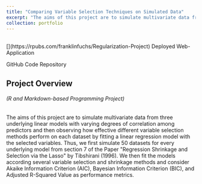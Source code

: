 ```yaml
---
title: "Comparing Variable Selection Techniques on Simulated Data"
excerpt: "The aims of this project are to simulate multivariate data from three underlying linear models with varying degrees of correlation among predictors and then observing how effective different variable selection methods perform on each dataset by fitting a linear regression model with the selected variables. Thus, we first simulate 50 datasets for every underlying model from section 7 of the Paper \"Regression Shrinkage and Selection via the Lasso\" by Tibshirani (1996). We then fit the models according several variable selection and shrinkage methods and consider Akaike Information Criterion (AIC), Bayesian Information Criterion (BIC), and Adjusted R-Squared Value as performance metrics."
collection: portfolio
---
```

<br />
[<i class="fa fa-fw fa-link" aria-hidden="true"></i>](https://rpubs.com/franklinfuchs/Regularization-Project) Deployed Web-Application

[<i class="fa fa-fw fa-code" aria-hidden="true"></i>](https://github.com/fuchsfranklin/Regularization-Project) GitHub Code Repository

## Project Overview

###### _(R and Markdown-based Programming Project)_

The aims of this project are to simulate multivariate data from three underlying linear models with varying degrees of correlation among predictors and then observing how effective different variable selection methods perform on each dataset by fitting a linear regression model with the selected variables. Thus, we first simulate 50 datasets for every underlying model from section 7 of the Paper \"Regression Shrinkage and Selection via the Lasso\" by Tibshirani (1996). We then fit the models according several variable selection and shrinkage methods and consider Akaike Information Criterion (AIC), Bayesian Information Criterion (BIC), and Adjusted R-Squared Value as performance metrics.


